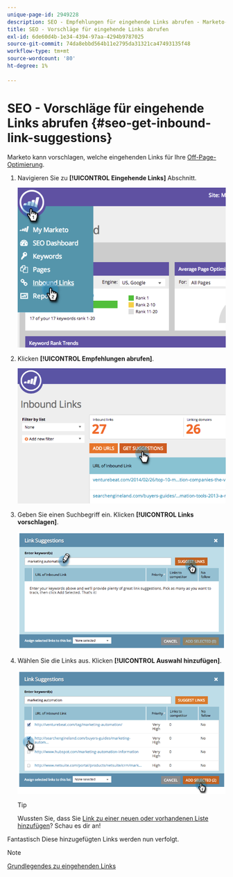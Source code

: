 ```yaml
---
unique-page-id: 2949228
description: SEO - Empfehlungen für eingehende Links abrufen - Marketo-Dokumente - Produktdokumentation
title: SEO - Vorschläge für eingehende Links abrufen
exl-id: 6de60d4b-1e34-4394-97aa-4294b9787025
source-git-commit: 74da8ebbd564b11e2795da31321ca47493135f48
workflow-type: tm+mt
source-wordcount: '80'
ht-degree: 1%

---
```


# SEO - Vorschläge für eingehende Links abrufen {#seo-get-inbound-link-suggestions}

Marketo kann vorschlagen, welche eingehenden Links für Ihre [Off-Page-Optimierung](/help/marketo/product-docs/additional-apps/seo/understanding-seo/understanding-search-engine-optimization.md).

1. Navigieren Sie zu **[!UICONTROL Eingehende Links]** Abschnitt.

   ![](assets/image2014-9-18-13-3a20-3a44.png)

1. Klicken **[!UICONTROL Empfehlungen abrufen]**.

   ![](assets/image2014-9-18-13-3a21-3a8.png)

1. Geben Sie einen Suchbegriff ein. Klicken **[!UICONTROL Links vorschlagen]**.

   ![](assets/image2014-9-18-13-3a21-3a31.png)

1. Wählen Sie die Links aus. Klicken **[!UICONTROL Auswahl hinzufügen]**.

   ![](assets/image2014-9-18-13-3a21-3a40.png)

   >[!TIP]
   >
   >Wussten Sie, dass Sie  [Link zu einer neuen oder vorhandenen Liste hinzufügen](/help/marketo/product-docs/additional-apps/seo/inbound-links/seo-add-remove-an-inbound-link-url-from-a-list.md)? Schau es dir an!

Fantastisch Diese hinzugefügten Links werden nun verfolgt.

>[!NOTE]
>
>[Grundlegendes zu eingehenden Links](/help/marketo/product-docs/additional-apps/seo/inbound-links/seo-understanding-inbound-links.md)

